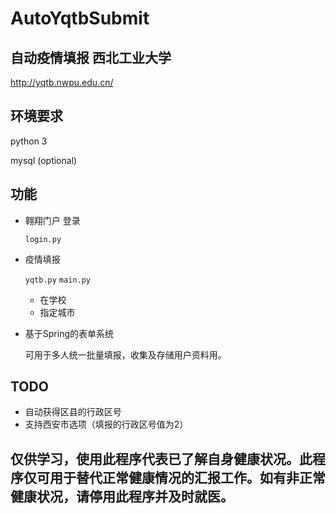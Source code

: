 # AutoYqtbSubmit

## 自动疫情填报 西北工业大学

http://yqtb.nwpu.edu.cn/

## 环境要求

python 3

mysql (optional)

## 功能

- 翱翔门户 登录
  
  `login.py`

- 疫情填报

  `yqtb.py` `main.py`  

    - 在学校
    - 指定城市
  
- 基于Spring的表单系统
  
  可用于多人统一批量填报，收集及存储用户资料用。

## TODO
- 自动获得区县的行政区号
- 支持西安市选项（填报的行政区号值为2）

## 仅供学习，使用此程序代表已了解自身健康状况。此程序仅可用于替代正常健康情况的汇报工作。如有非正常健康状况，请停用此程序并及时就医。
